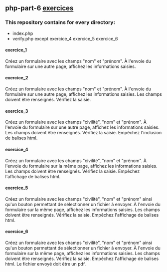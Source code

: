 ## php-part-6 [exercices](https://github.com/HedyKatherine/exosPHP/blob/master/exercicesPHP%23partie6.md)
### This repository contains for every directory:
* index.php
* verify.php except exercice_4 exercice_5 exercice_6

#### exercice_1
Créez un formulaire avec les champs "nom" et "prénom". À l'envoie du formulaire sur une autre page, affichez les informations saisies.

#### exercice_2
Créez un formulaire avec les champs "nom" et "prénom". À l'envoie du formulaire sur une autre page, affichez les informations saisies. Les champs doivent être renseignés. Vérifiez la saisie.

#### exercice_3
Créez un formulaire avec les champs "civilité", "nom" et "prénom". À l'envoie du formulaire sur une autre page, affichez les informations saisies. Les champs doivent être renseignés. Vérifiez la saisie. Empêchez l'inclusion de balises html.

#### exercice_4
Créez un formulaire avec les champs "civilité", "nom" et "prénom". À l'envoie du formulaire sur la même page, affichez les informations saisies. Les champs doivent être renseignés. Vérifiez la saisie. Empêchez l'affichage de balises html.

#### exercice_5
Créez un formulaire avec les champs "civilité", "nom" et "prénom" ainsi qu'un bouton permettant de sélectionner un fichier à envoyer. À l'envoie du formulaire sur la même page, affichez les informations saisies. Les champs doivent être renseignés. Vérifiez la saisie. Empêchez l'affichage de balises html.

#### exercice_6
Créez un formulaire avec les champs "civilité", "nom" et "prénom" ainsi qu'un bouton permettant de sélectionner un fichier à envoyer. À l'envoie du formulaire sur la même page, affichez les informations saisies. Les champs doivent être renseignés. Vérifiez la saisie. Empêchez l'affichage de balises html. Le fichier envoyé doit être un pdf.
